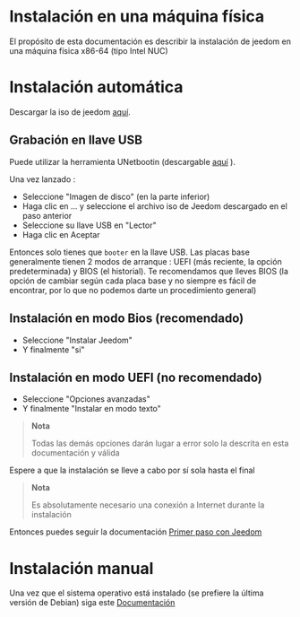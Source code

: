 # Instalación en una máquina física

El propósito de esta documentación es describir la instalación de jeedom en una máquina física x86-64 (tipo Intel NUC)

# Instalación automática

Descargar la iso de jeedom [aquí](https://images.jeedom.com/x86-64/).

## Grabación en llave USB

Puede utilizar la herramienta UNetbootin (descargable [aquí](https://unetbootin.github.io/) ).

Una vez lanzado : 

- Seleccione "Imagen de disco" (en la parte inferior)
- Haga clic en ... y seleccione el archivo iso de Jeedom descargado en el paso anterior
- Seleccione su llave USB en "Lector"
- Haga clic en Aceptar

Entonces solo tienes que ``booter`` en la llave USB. Las placas base generalmente tienen 2 modos de arranque : UEFI (más reciente, la opción predeterminada) y BIOS (el historial). Te recomendamos que lleves BIOS (la opción de cambiar según cada placa base y no siempre es fácil de encontrar, por lo que no podemos darte un procedimiento general)

## Instalación en modo Bios (recomendado)

- Seleccione "Instalar Jeedom"
- Y finalmente "si"

## Instalación en modo UEFI (no recomendado)

- Seleccione "Opciones avanzadas"
- Y finalmente "Instalar en modo texto"

>**Nota**
>
>Todas las demás opciones darán lugar a error solo la descrita en esta documentación y válida

Espere a que la instalación se lleve a cabo por sí sola hasta el final

>**Nota**
>
>Es absolutamente necesario una conexión a Internet durante la instalación

Entonces puedes seguir la documentación [Primer paso con Jeedom](https://doc.jeedom.com/es_ES/premiers-pas/index)

# Instalación manual

Una vez que el sistema operativo está instalado (se prefiere la última versión de Debian) siga este [Documentación](https://doc.jeedom.com/es_ES/installation/cli)



